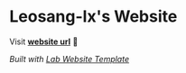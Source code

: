 
# Leosang-lx's Website

Visit **[website url](#)** 🚀

_Built with [Lab Website Template](https://greene-lab.gitbook.io/lab-website-template-docs)_


